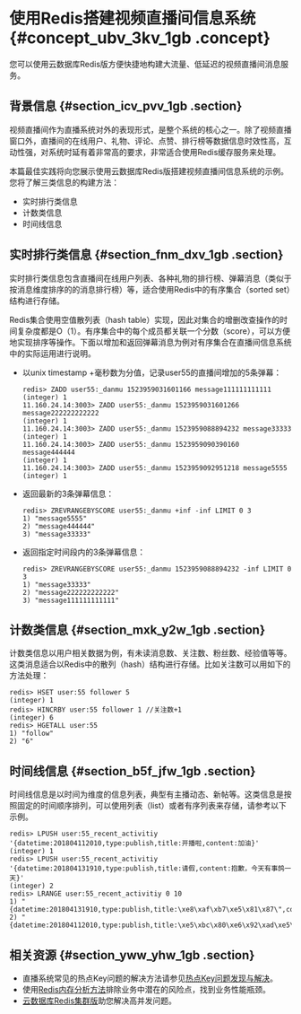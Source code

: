 # 使用Redis搭建视频直播间信息系统 {#concept_ubv_3kv_1gb .concept}

您可以使用云数据库Redis版方便快捷地构建大流量、低延迟的视频直播间消息服务。

## 背景信息 {#section_icv_pvv_1gb .section}

视频直播间作为直播系统对外的表现形式，是整个系统的核心之一。除了视频直播窗口外，直播间的在线用户、礼物、评论、点赞、排行榜等数据信息时效性高，互动性强，对系统时延有着非常高的要求，非常适合使用Redis缓存服务来处理。

本篇最佳实践将向您展示使用云数据库Redis版搭建视频直播间信息系统的示例。您将了解三类信息的构建方法：

-   实时排行类信息
-   计数类信息
-   时间线信息

## 实时排行类信息 {#section_fnm_dxv_1gb .section}

实时排行类信息包含直播间在线用户列表、各种礼物的排行榜、弹幕消息（类似于按消息维度排序的的消息排行榜）等，适合使用Redis中的有序集合（sorted set）结构进行存储。

Redis集合使用空值散列表（hash table）实现，因此对集合的增删改查操作的时间复杂度都是O（1）。有序集合中的每个成员都关联一个分数（score），可以方便地实现排序等操作。下面以增加和返回弹幕消息为例对有序集合在直播间信息系统中的实际运用进行说明。

-   以unix timestamp +毫秒数为分值，记录user55的直播间增加的5条弹幕：

    ```
    redis> ZADD user55:_danmu 1523959031601166 message111111111111
    (integer) 1
    11.160.24.14:3003> ZADD user55:_danmu 1523959031601266 message222222222222
    (integer) 1
    11.160.24.14:3003> ZADD user55:_danmu 1523959088894232 message33333
    (integer) 1
    11.160.24.14:3003> ZADD user55:_danmu 1523959090390160 message444444
    (integer) 1
    11.160.24.14:3003> ZADD user55:_danmu 1523959092951218 message5555
    (integer) 1
    ```

-   返回最新的3条弹幕信息：

    ```
    redis> ZREVRANGEBYSCORE user55:_danmu +inf -inf LIMIT 0 3
    1) "message5555"
    2) "message444444"
    3) "message33333"
    ```

-   返回指定时间段内的3条弹幕信息：

    ```
    redis> ZREVRANGEBYSCORE user55:_danmu 1523959088894232 -inf LIMIT 0 3
    1) "message33333"
    2) "message222222222222"
    3) "message111111111111"
    ```


## 计数类信息 {#section_mxk_y2w_1gb .section}

计数类信息以用户相关数据为例，有未读消息数、关注数、粉丝数、经验值等等。这类消息适合以Redis中的散列（hash）结构进行存储。比如关注数可以用如下的方法处理：

```
redis> HSET user:55 follower 5
(integer) 1
redis> HINCRBY user:55 follower 1 //关注数+1
(integer) 6 
redis> HGETALL user:55
1) "follow"
2) "6"
```

## 时间线信息 {#section_b5f_jfw_1gb .section}

时间线信息是以时间为维度的信息列表，典型有主播动态、新帖等。这类信息是按照固定的时间顺序排列，可以使用列表（list）或者有序列表来存储，请参考以下示例。

```
redis> LPUSH user:55_recent_activitiy  '{datetime:201804112010,type:publish,title:开播啦,content:加油}'
(integer) 1
redis> LPUSH user:55_recent_activitiy '{datetime:201804131910,type:publish,title:请假,content:抱歉，今天有事鸽一天}'
(integer) 2
redis> LRANGE user:55_recent_activitiy 0 10
1) "{datetime:201804131910,type:publish,title:\xe8\xaf\xb7\xe5\x81\x87\",content:\xe6\x8a\xb1\xe6\xad\x89\xef\xbc\x8c\xe4\xbb\x8a\xe5\xa4\xa9\xe6\x9c\x89\xe4\xba\x8b\xe9\xb8\xbd\xe4\xb8\x80\xe5\xa4\xa9}"
2) "{datetime:201804112010,type:publish,title:\xe5\xbc\x80\xe6\x92\xad\xe5\x95\xa6,content:\xe5\x8a\xa0\xe6\xb2\xb9}"
```

## 相关资源 {#section_yww_yhw_1gb .section}

-   直播系统常见的热点Key问题的解决方法请参见[热点Key问题发现与解决](intl.zh-CN/最佳实践/热点Key问题的发现与解决.md#)。
-   使用[Redis内存分析方法](https://help.aliyun.com/knowledge_detail/50037.html)排除业务中潜在的风险点，找到业务性能瓶颈。
-   [云数据库Redis集群版](../../../../intl.zh-CN/产品简介/产品系列/Redis集群版-双副本.md#)助您解决高并发问题。

